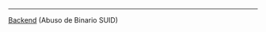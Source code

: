 
--------------
[Backend](/Maquinas%20De%20Dockerlabs/Maquinas%20Faciles/Backend.md) (Abuso de Binario SUID)